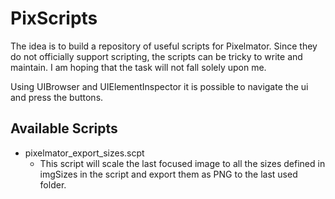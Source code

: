 PixScripts
==========

The idea is to build a repository of useful scripts for Pixelmator. Since they
do not officially support scripting, the scripts can be tricky to write and
maintain. I am hoping that the task will not fall solely upon me.

Using UIBrowser and UIElementInspector it is possible to navigate the ui and
press the buttons.

Available Scripts
-----------------

*   pixelmator_export_sizes.scpt
    *   This script will scale the last focused image to all the sizes defined in imgSizes in the script
    and export them as PNG to the last used folder.
